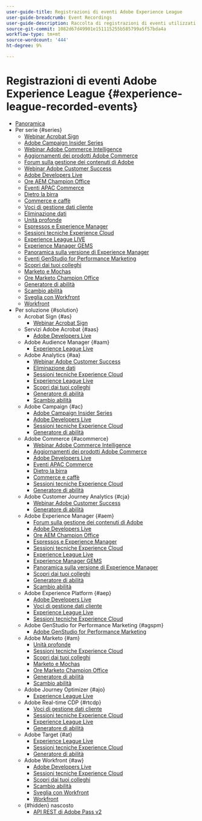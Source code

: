 ```yaml
---
user-guide-title: Registrazioni di eventi Adobe Experience League
user-guide-breadcrumb: Event Recordings
user-guide-description: Raccolta di registrazioni di eventi utilizzati per l'utilizzo dei prodotti Adobe Enterprise
source-git-commit: 1082d67d49901e151115255b585799a5f57bda4a
workflow-type: tm+mt
source-wordcount: '444'
ht-degree: 9%

---
```



# Registrazioni di eventi Adobe Experience League {#experience-league-recorded-events}

+ [Panoramica](overview.md)
+ Per serie {#series}
   + [Webinar Acrobat Sign](https://experienceleague.adobe.com/docs/events/acrobat-sign-webinars/overview.html)
   + [Adobe Campaign Insider Series](https://experienceleague.adobe.com/docs/events/adobe-campaign-insider-recordings/overview.html)
   + [Webinar Adobe Commerce Intelligence](https://experienceleague.adobe.com/docs/events/mbi-webinars-recordings/overview.html)
   + [Aggiornamenti dei prodotti Adobe Commerce](https://experienceleague.adobe.com/docs/events/adobe-commerce-product-update-recordings/overview.html)
   + [Forum sulla gestione dei contenuti di Adobe](https://experienceleague.adobe.com/docs/events/adobe-content-management-forum-recordings/overview.html)
   + [Webinar Adobe Customer Success](https://experienceleague.adobe.com/docs/events/adobe-customer-success-webinar-recordings/overview.html)
   + [Adobe Developers Live](https://experienceleague.adobe.com/docs/events/adobe-developers-live-recordings/overview.html)
   + [Ore AEM Champion Office](https://experienceleague.adobe.com/docs/events/aem-champion-office-hours/overview.html)
   + [Eventi APAC Commerce](https://experienceleague.adobe.com/docs/events/apac-commerce-recordings/overview.html)
   + [Dietro la birra](https://experienceleague.adobe.com/docs/events/behind-the-brew-recordings/overview.html)
   + [Commerce e caffè](https://experienceleague.adobe.com/docs/events/commerce-and-coffee-recordings/overview.html)
   + [Voci di gestione dati cliente](https://experienceleague.adobe.com/docs/events/customer-data-management-voices-recordings/overview.html?lang=it)
   + [Eliminazione dati](https://experienceleague.adobe.com/docs/events/data-drip-recordings/overview.html)
   + [Unità profonde](https://experienceleague.adobe.com/docs/events/deep-dives-recordings/overview.html)
   + [Espressos e Experience Manager](https://experienceleague.adobe.com/docs/events/espressos-and-experience-manager-recordings/overview.html)
   + [Sessioni tecniche Experience Cloud](https://experienceleague.adobe.com/docs/events/tech-sessions/overview.html)
   + [Experience League LIVE](https://experienceleague.adobe.com/docs/events/experience-league-live-recordings/overview.html)
   + [Experience Manager GEMS](https://experienceleague.adobe.com/docs/events/experience-manager-gems-recordings/overview.html)
   + [Panoramica sulla versione di Experience Manager](https://experienceleague.adobe.com/docs/events/aemcs-release-update-recordings/overview.html?lang=it)
   + [Eventi GenStudio for Performance Marketing](https://experienceleague.adobe.com/docs/events/genstudio-for-performance-marketing-events/overview.html)
   + [Scopri dai tuoi colleghi](https://experienceleague.adobe.com/docs/events/learn-from-your-peers-recordings/overview.html)
   + [Marketo e Mochas](https://experienceleague.adobe.com/docs/events/marketo-and-mochas-recordings/overview.html)
   + [Ore Marketo Champion Office](https://experienceleague.adobe.com/docs/events/marketo-champion-office-hours/overview.html)
   + [Generatore di abilità](https://experienceleague.adobe.com/docs/events/skill-builder-recordings/overview.html)
   + [Scambio abilità](https://experienceleague.adobe.com/docs/events/the-skill-exchange-recordings/overview.html)
   + [Sveglia con Workfront](https://experienceleague.adobe.com/docs/events/wake-up-with-workfront-recordings/overview.html)
   + [Workfront](https://experienceleague.adobe.com/docs/events/workfront-recordings/overview.html)
+ Per soluzione {#solution}
   + Acrobat Sign {#as}
      + [Webinar Acrobat Sign](https://experienceleague.adobe.com/docs/events/acrobat-sign-webinars/overview.html)
   + Servizi Adobe Acrobat {#aas}
      + [Adobe Developers Live](https://experienceleague.adobe.com/docs/events/adobe-developers-live-recordings/overview.html)
   + Adobe Audience Manager {#aam}
      + [Experience League Live](https://experienceleague.adobe.com/docs/events/experience-league-live-recordings/overview.html)
   + Adobe Analytics {#aa}
      + [Webinar Adobe Customer Success](https://experienceleague.adobe.com/docs/events/adobe-customer-success-webinar-recordings/overview.html)
      + [Eliminazione dati](https://experienceleague.adobe.com/docs/events/data-drip-recordings/overview.html)
      + [Sessioni tecniche Experience Cloud](https://experienceleague.adobe.com/docs/events/tech-sessions/overview.html)
      + [Experience League Live](https://experienceleague.adobe.com/docs/events/experience-league-live-recordings/overview.html)
      + [Scopri dai tuoi colleghi](https://experienceleague.adobe.com/docs/events/learn-from-your-peers-recordings/overview.html)
      + [Generatore di abilità](https://experienceleague.adobe.com/docs/events/skill-builder-recordings/overview.html)
      + [Scambio abilità](https://experienceleague.adobe.com/docs/events/the-skill-exchange-recordings/overview.html)
   + Adobe Campaign {#ac}
      + [Adobe Campaign Insider Series](https://experienceleague.adobe.com/docs/events/adobe-campaign-insider-recordings/overview.html)
      + [Adobe Developers Live](https://experienceleague.adobe.com/docs/events/adobe-developers-live-recordings/overview.html)
      + [Sessioni tecniche Experience Cloud](https://experienceleague.adobe.com/docs/events/tech-sessions/overview.html)
      + [Generatore di abilità](https://experienceleague.adobe.com/docs/events/skill-builder-recordings/overview.html)
   + Adobe Commerce {#acommerce}
      + [Webinar Adobe Commerce Intelligence](https://experienceleague.adobe.com/docs/events/mbi-webinars-recordings/overview.html)
      + [Aggiornamenti dei prodotti Adobe Commerce](https://experienceleague.adobe.com/docs/events/adobe-commerce-product-update-recordings/overview.html)
      + [Adobe Developers Live](https://experienceleague.adobe.com/docs/events/adobe-developers-live-recordings/overview.html)
      + [Eventi APAC Commerce](https://experienceleague.adobe.com/docs/events/apac-commerce-recordings/overview.html)
      + [Dietro la birra](https://experienceleague.adobe.com/docs/events/behind-the-brew-recordings/overview.html)
      + [Commerce e caffè](https://experienceleague.adobe.com/docs/events/commerce-and-coffee-recordings/overview.html)
      + [Sessioni tecniche Experience Cloud](https://experienceleague.adobe.com/docs/events/tech-sessions/overview.html)
      + [Generatore di abilità](https://experienceleague.adobe.com/docs/events/skill-builder-recordings/overview.html)
   + Adobe Customer Journey Analytics {#cja}
      + [Webinar Adobe Customer Success](https://experienceleague.adobe.com/docs/events/adobe-customer-success-webinar-recordings/overview.html)
      + [Generatore di abilità](https://experienceleague.adobe.com/docs/events/skill-builder-recordings/overview.html)
   + Adobe Experience Manager {#aem}
      + [Forum sulla gestione dei contenuti di Adobe](https://experienceleague.adobe.com/docs/events/adobe-content-management-forum-recordings/overview.html)
      + [Adobe Developers Live](https://experienceleague.adobe.com/docs/events/adobe-developers-live-recordings/overview.html)
      + [Ore AEM Champion Office](https://experienceleague.adobe.com/docs/events/aem-champion-office-hours/overview.html)
      + [Espressos e Experience Manager](https://experienceleague.adobe.com/docs/events/espressos-and-experience-manager-recordings/overview.html)
      + [Sessioni tecniche Experience Cloud](https://experienceleague.adobe.com/docs/events/tech-sessions/overview.html)
      + [Experience League Live](https://experienceleague.adobe.com/docs/events/experience-league-live-recordings/overview.html)
      + [Experience Manager GEMS](https://experienceleague.adobe.com/docs/events/experience-manager-gems-recordings/overview.html)
      + [Panoramica sulla versione di Experience Manager](https://experienceleague.adobe.com/docs/events/aemcs-release-update-recordings/overview.html?lang=it)
      + [Scopri dai tuoi colleghi](https://experienceleague.adobe.com/docs/events/learn-from-your-peers-recordings/overview.html)
      + [Generatore di abilità](https://experienceleague.adobe.com/docs/events/skill-builder-recordings/overview.html)
      + [Scambio abilità](https://experienceleague.adobe.com/docs/events/the-skill-exchange-recordings/overview.html)
   + Adobe Experience Platform {#aep}
      + [Adobe Developers Live](https://experienceleague.adobe.com/docs/events/adobe-developers-live-recordings/overview.html)
      + [Voci di gestione dati cliente](https://experienceleague.adobe.com/docs/events/customer-data-management-voices-recordings/overview.html?lang=it)
      + [Experience League Live](https://experienceleague.adobe.com/docs/events/experience-league-live-recordings/overview.html)
      + [Sessioni tecniche Experience Cloud](https://experienceleague.adobe.com/docs/events/tech-sessions/overview.html)
   + Adobe GenStudio for Performance Marketing {#agspm}
      + [Adobe GenStudio for Performance Marketing](https://experienceleague.adobe.com/docs/events/genstudio-for-performance-marketing-events/overview.html)
   + Adobe Marketo {#am}
      + [Unità profonde](https://experienceleague.adobe.com/docs/events/deep-dives-recordings/overview.html)
      + [Sessioni tecniche Experience Cloud](https://experienceleague.adobe.com/docs/events/tech-sessions/overview.html)
      + [Scopri dai tuoi colleghi](https://experienceleague.adobe.com/docs/events/learn-from-your-peers-recordings/overview.html)
      + [Marketo e Mochas](https://experienceleague.adobe.com/docs/events/marketo-and-mochas-recordings/overview.html)
      + [Ore Marketo Champion Office](https://experienceleague.adobe.com/docs/events/marketo-champion-office-hours/overview.html)
      + [Generatore di abilità](https://experienceleague.adobe.com/docs/events/skill-builder-recordings/overview.html)
      + [Scambio abilità](https://experienceleague.adobe.com/docs/events/the-skill-exchange-recordings/overview.html)
   + Adobe Journey Optimizer {#ajo}
      + [Experience League Live](https://experienceleague.adobe.com/docs/events/experience-league-live-recordings/overview.html)
   + Adobe Real-time CDP {#rtcdp}
      + [Voci di gestione dati cliente](https://experienceleague.adobe.com/docs/events/customer-data-management-voices-recordings/overview.html?lang=it)
      + [Sessioni tecniche Experience Cloud](https://experienceleague.adobe.com/docs/events/tech-sessions/overview.html)
      + [Experience League Live](https://experienceleague.adobe.com/docs/events/experience-league-live-recordings/overview.html)
      + [Generatore di abilità](https://experienceleague.adobe.com/docs/events/skill-builder-recordings/overview.html)
   + Adobe Target {#at}
      + [Experience League Live](https://experienceleague.adobe.com/docs/events/experience-league-live-recordings/overview.html)
      + [Sessioni tecniche Experience Cloud](https://experienceleague.adobe.com/docs/events/tech-sessions/overview.html)
      + [Generatore di abilità](https://experienceleague.adobe.com/docs/events/skill-builder-recordings/overview.html)
   + Adobe Workfront {#aw}
      + [Adobe Developers Live](https://experienceleague.adobe.com/docs/events/adobe-developers-live-recordings/overview.html)
      + [Sessioni tecniche Experience Cloud](https://experienceleague.adobe.com/docs/events/tech-sessions/overview.html)
      + [Scopri dai tuoi colleghi](https://experienceleague.adobe.com/docs/events/learn-from-your-peers-recordings/overview.html)
      + [Scambio abilità](https://experienceleague.adobe.com/docs/events/the-skill-exchange-recordings/overview.html)
      + [Sveglia con Workfront](https://experienceleague.adobe.com/docs/events/wake-up-with-workfront-recordings/overview.html)
      + [Workfront](https://experienceleague.adobe.com/docs/events/workfront-recordings/overview.html)
   + {#hidden} nascosto
      + [API REST di Adobe Pass v2](../single-events/adobe-pass-rest-api-v2.md)